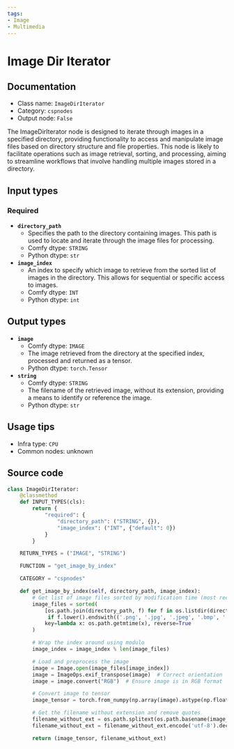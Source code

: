```yaml
---
tags:
- Image
- Multimedia
---
```


# Image Dir Iterator
## Documentation
- Class name: `ImageDirIterator`
- Category: `cspnodes`
- Output node: `False`

The ImageDirIterator node is designed to iterate through images in a specified directory, providing functionality to access and manipulate image files based on directory structure and file properties. This node is likely to facilitate operations such as image retrieval, sorting, and processing, aiming to streamline workflows that involve handling multiple images stored in a directory.
## Input types
### Required
- **`directory_path`**
    - Specifies the path to the directory containing images. This path is used to locate and iterate through the image files for processing.
    - Comfy dtype: `STRING`
    - Python dtype: `str`
- **`image_index`**
    - An index to specify which image to retrieve from the sorted list of images in the directory. This allows for sequential or specific access to images.
    - Comfy dtype: `INT`
    - Python dtype: `int`
## Output types
- **`image`**
    - Comfy dtype: `IMAGE`
    - The image retrieved from the directory at the specified index, processed and returned as a tensor.
    - Python dtype: `torch.Tensor`
- **`string`**
    - Comfy dtype: `STRING`
    - The filename of the retrieved image, without its extension, providing a means to identify or reference the image.
    - Python dtype: `str`
## Usage tips
- Infra type: `CPU`
- Common nodes: unknown


## Source code
```python
class ImageDirIterator:
    @classmethod
    def INPUT_TYPES(cls):
        return {
            "required": {
                "directory_path": ("STRING", {}),
                "image_index": ("INT", {"default": 0})
            }
        }

    RETURN_TYPES = ("IMAGE", "STRING")

    FUNCTION = "get_image_by_index"

    CATEGORY = "cspnodes"

    def get_image_by_index(self, directory_path, image_index):
        # Get list of image files sorted by modification time (most recent first)
        image_files = sorted(
            [os.path.join(directory_path, f) for f in os.listdir(directory_path)
             if f.lower().endswith(('.png', '.jpg', '.jpeg', '.bmp', '.gif'))],
            key=lambda x: os.path.getmtime(x), reverse=True
        )

        # Wrap the index around using modulo
        image_index = image_index % len(image_files)

        # Load and preprocess the image
        image = Image.open(image_files[image_index])
        image = ImageOps.exif_transpose(image)  # Correct orientation
        image = image.convert("RGB")  # Ensure image is in RGB format

        # Convert image to tensor
        image_tensor = torch.from_numpy(np.array(image).astype(np.float32) / 255.0)[None,]

        # Get the filename without extension and remove quotes
        filename_without_ext = os.path.splitext(os.path.basename(image_files[image_index]))[0]
        filename_without_ext = filename_without_ext.encode('utf-8').decode('unicode_escape')

        return (image_tensor, filename_without_ext)

```
